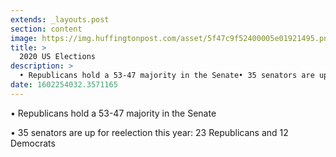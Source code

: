 ```yaml
--- 
extends: _layouts.post 
section: content 
image: https://img.huffingtonpost.com/asset/5f47c9f52400005e01921495.png 
title: > 
  2020 US Elections 
description: > 
  • Republicans hold a 53-47 majority in the Senate• 35 senators are up for reelection this year: 23 Republicans and 12 Democrats 
date: 1602254032.3571165 
--- 
```

• Republicans hold a 53-47 majority in the Senate

• 35 senators are up for reelection this year: 23 Republicans and 12 Democrats